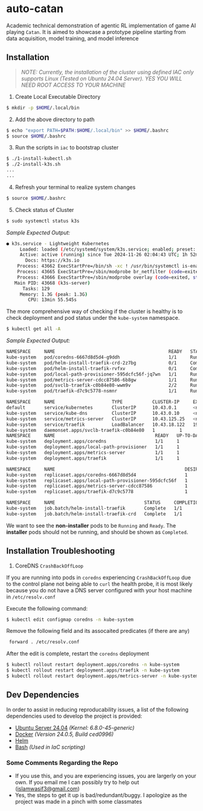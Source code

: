 # auto-catan
Academic technical demonstration of agentic RL implementation of game AI playing `Catan`. It is aimed to showcase a prototype pipeline starting from data acquisition, model training, and model inference


## Installation

> *NOTE: Currently, the installation of the cluster using defined IAC only supports Linux (Tested on Ubuntu 24.04 Server). YES YOU WILL NEED ROOT ACCESS TO YOUR MACHINE* 

1. Create Local Executable Directory

```bash
$ mkdir -p $HOME/.local/bin
```

2. Add the above directory to path

```bash
$ echo "export PATH=$PATH:$HOME/.local/bin" >> $HOME/.bashrc
$ source $HOME/.bashrc
```
3. Run the scripts in `iac` to bootstrap cluster

```bash
$ ./1-install-kubectl.sh
$ ./2-install-k3s.sh
...
...
```

4. Refresh your terminal to realize system changes

```bash
$ source $HOME/.bashrc
```

5. Check status of Cluster

```bash
$ sudo systemctl status k3s
```

*Sample Expected Output:*

```bash
● k3s.service - Lightweight Kubernetes
     Loaded: loaded (/etc/systemd/system/k3s.service; enabled; preset: enabled)
     Active: active (running) since Tue 2024-11-26 02:04:43 UTC; 1h 52min ago
       Docs: https://k3s.io
    Process: 43662 ExecStartPre=/bin/sh -xc ! /usr/bin/systemctl is-enabled --quiet nm-cloud-setup.service 2>/dev/null (code=exited, status=0/SUCCESS)
    Process: 43665 ExecStartPre=/sbin/modprobe br_netfilter (code=exited, status=0/SUCCESS)
    Process: 43666 ExecStartPre=/sbin/modprobe overlay (code=exited, status=0/SUCCESS)
   Main PID: 43668 (k3s-server)
      Tasks: 129
     Memory: 1.3G (peak: 1.3G)
        CPU: 13min 55.545s
```

The more comprehensive way of checking if the cluster is healthy is to check deployment and pod status under the `kube-system` namespace.

```bash
$ kubectl get all -A
```

*Sample Expected Output:*

```bash
NAMESPACE     NAME                                          READY   STATUS      RESTARTS        AGE
kube-system   pod/coredns-6667d8d5d4-g9ddh                  1/1     Running     0               120m
kube-system   pod/helm-install-traefik-crd-2z7bg            0/1     Completed   0               14d
kube-system   pod/helm-install-traefik-rvfxv                0/1     Completed   1               14d
kube-system   pod/local-path-provisioner-595dcfc56f-jq7wn   1/1     Running     0               14d
kube-system   pod/metrics-server-cdcc87586-6b8gw            1/1     Running     24 (123m ago)   14d
kube-system   pod/svclb-traefik-c0b84e80-wwm9v              2/2     Running     0               14d
kube-system   pod/traefik-d7c9c5778-nsmnr                   1/1     Running     25 (124m ago)   14d

NAMESPACE     NAME                     TYPE           CLUSTER-IP     EXTERNAL-IP      PORT(S)                      AGE
default       service/kubernetes       ClusterIP      10.43.0.1      <none>           443/TCP                      14d
kube-system   service/kube-dns         ClusterIP      10.43.0.10     <none>           53/UDP,53/TCP,9153/TCP       14d
kube-system   service/metrics-server   ClusterIP      10.43.125.25   <none>           443/TCP                      14d
kube-system   service/traefik          LoadBalancer   10.43.18.122   192.168.10.137   80:32470/TCP,443:31233/TCP   14d                                                                                                                                                                                                                                                                                                                                                                  NAMESPACE     NAME                                    DESIRED   CURRENT   READY   UP-TO-DATE   AVAILABLE   NODE SELECTOR   AGE
kube-system   daemonset.apps/svclb-traefik-c0b84e80   1         1         1       1            1           <none>          14d                                                                                                              
NAMESPACE     NAME                                     READY   UP-TO-DATE   AVAILABLE   AGE
kube-system   deployment.apps/coredns                  1/1     1            1           14d
kube-system   deployment.apps/local-path-provisioner   1/1     1            1           14d
kube-system   deployment.apps/metrics-server           1/1     1            1           14d
kube-system   deployment.apps/traefik                  1/1     1            1           14d

NAMESPACE     NAME                                                DESIRED   CURRENT   READY   AGE
kube-system   replicaset.apps/coredns-6667d8d5d4                  1         1         1       120m
kube-system   replicaset.apps/local-path-provisioner-595dcfc56f   1         1         1       14d
kube-system   replicaset.apps/metrics-server-cdcc87586            1         1         1       14d
kube-system   replicaset.apps/traefik-d7c9c5778                   1         1         1       14d

NAMESPACE     NAME                                 STATUS     COMPLETIONS   DURATION   AGE
kube-system   job.batch/helm-install-traefik       Complete   1/1           11s        14d
kube-system   job.batch/helm-install-traefik-crd   Complete   1/1           8s         14d
``` 

We want to see the **non-installer** pods to be `Running` and `Ready`. The **installer** pods should not be running, and should be shown as `Completed`.

## Installation Troubleshooting

1. CoreDNS `CrashBackOffLoop`

If you are running into pods in `coredns` experiencing `CrashBackOffLoop` due to the control plane not being able to `curl` the health probe, it is most likely because you do not have a DNS server configured with your host machine in `/etc/resolv.conf` 

Execute the following command:

```bash
$ kubectl edit configmap coredns -n kube-system
```

Remove the following field and its assocaited predicates (if there are any)

```bash
 forward . /etc/resolv.conf
```

After the edit is complete, restart the `coredns` deployment

```bash
$ kubectl rollout restart deployment.apps/coredns -n kube-system
$ kubectl rollout restart deployment.apps/traefik -n kube-system
$ kubectl rollout restart deployment.apps/metrics-server -n kube-system
``` 

## Dev Dependencies
In order to assist in reducing reproducability issues, a list of the following dependencies used to develop the project is provided:

- [Ubuntu Server 24.04](https://ubuntu.com/download/server) *(Kernel: 6.8.0-45-generic)* 
- [Docker](https://www.docker.com/) *(Version 24.0.5, Build ced0996)*
- [Helm](https://helm.sh/docs/intro/install/)
- [Bash](https://www.gnu.org/software/bash/) *(Used in IaC scripting)*

### Some Comments Regarding the Repo
- If you use this, and you are experiencing issues, you are largerly on your own. If you email me I can possibly try to help out (islamwasif3@gmail.com)
- Yes, the steps to get it up is bad/redundant/buggy. I apologize as the project was made in a pinch with some classmates
